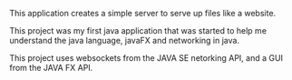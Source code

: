This application creates a simple server to serve up files like a website.


This project was my first java application that was started to help me understand the java language, javaFX and networking in java.

This project uses websockets from the JAVA SE netorking API, and a GUI from the JAVA FX API.
